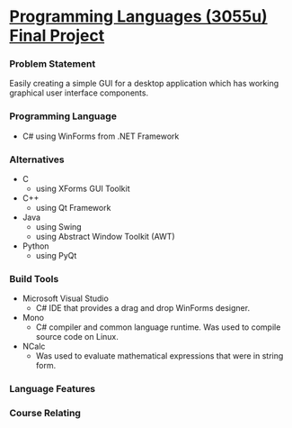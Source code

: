 # <b><u>Programming Languages (3055u) Final Project</u></b>

<h3><b>Problem Statement</b></h3>

Easily creating a simple GUI for a desktop application which has working graphical user interface components.

<h3><b>Programming Language</b></h3>
<ul><li>C# using WinForms from .NET Framework</li></ul>

<h3><b>Alternatives</b></h3>
<ul><li>C
        <ul><li>using XForms GUI Toolkit</li></ul></li>
    <li>C++
        <ul><li>using Qt Framework</ul></li></li>
    <li>Java
        <ul><li>using Swing</li>
            <li>using Abstract Window Toolkit (AWT)</li></ul></li>
    <li>Python
        <ul><li>using PyQt</li></ul></li></ul>

<h3><b>Build Tools</b></h3>

<ul><li>Microsoft Visual Studio
        <ul><li>C# IDE that provides a drag and drop WinForms designer.</li></ul></li>
    <li>Mono
        <ul><li>C# compiler and common language runtime. Was used to compile source code on Linux.</li></ul></li>
    <li>NCalc
        <ul><li>Was used to evaluate mathematical expressions that were in string form. </li></ul></li></ul>

<h3><b>Language Features</b></h3>

<h3><b>Course Relating</b></h3>
